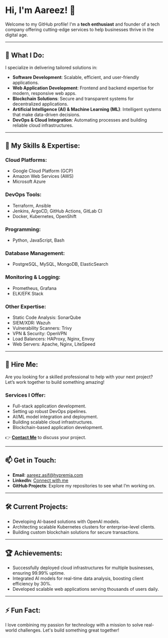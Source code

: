 # Hi, I'm Aareez! 👋

Welcome to my GitHub profile! I'm a **tech enthusiast** and founder of a tech company offering cutting-edge services to help businesses thrive in the digital age.

---

## 🚀 What I Do:
I specialize in delivering tailored solutions in:
- **Software Development**: Scalable, efficient, and user-friendly applications.
- **Web Application Development**: Frontend and backend expertise for modern, responsive web apps.
- **Blockchain Solutions**: Secure and transparent systems for decentralized applications.
- **Artificial Intelligence (AI) & Machine Learning (ML)**: Intelligent systems that make data-driven decisions.
- **DevOps & Cloud Integration**: Automating processes and building reliable cloud infrastructures.

---

## 🌟 My Skills & Expertise:

### **Cloud Platforms**:
- Google Cloud Platform (GCP)
- Amazon Web Services (AWS)
- Microsoft Azure

### **DevOps Tools**:
- Terraform, Ansible
- Jenkins, ArgoCD, GitHub Actions, GitLab CI
- Docker, Kubernetes, OpenShift

### **Programming**:
- Python, JavaScript, Bash

### **Database Management**:
- PostgreSQL, MySQL, MongoDB, ElasticSearch

### **Monitoring & Logging**:
- Prometheus, Grafana
- ELK/EFK Stack

### **Other Expertise**:
- Static Code Analysis: SonarQube
- SIEM/XDR: Wazuh
- Vulnerability Scanners: Trivy
- VPN & Security: OpenVPN
- Load Balancers: HAProxy, Nginx, Envoy
- Web Servers: Apache, Nginx, LiteSpeed

---

## 💼 Hire Me:
Are you looking for a skilled professional to help with your next project? Let’s work together to build something amazing!

### Services I Offer:
- Full-stack application development.
- Setting up robust DevOps pipelines.
- AI/ML model integration and deployment.
- Building scalable cloud infrastructures.
- Blockchain-based application development.

👉 **[Contact Me](mailto:aareez@hypremia.com)** to discuss your project.

---

## 📫 Get in Touch:
- **Email**: [aareez.asif@hypremia.com](mailto:aareez@hypremia.com)
- **LinkedIn**: [Connect with me](https://www.linkedin.com/in/aareez-asif-852677247/)
- **GitHub Projects**: Explore my repositories to see what I’m working on.

---

## 🛠 Current Projects:
- Developing AI-based solutions with OpenAI models.
- Architecting scalable Kubernetes clusters for enterprise-level clients.
- Building custom blockchain solutions for secure transactions.

---

## 🏆 Achievements:
- Successfully deployed cloud infrastructures for multiple businesses, ensuring 99.99% uptime.
- Integrated AI models for real-time data analysis, boosting client efficiency by 30%.
- Developed scalable web applications serving thousands of users daily.

---

## ⚡ Fun Fact:
I love combining my passion for technology with a mission to solve real-world challenges. Let's build something great together!
